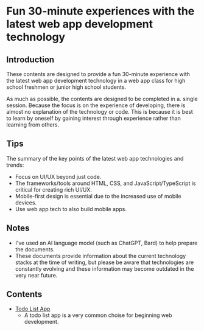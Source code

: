 # Fun 30-minute experiences with the latest web app development technology

## Introduction

These contents are designed to provide a fun 30-minute experience with the latest web app development technology in a web app class for high school freshmen or junior high school students.

As much as possible, the contents are designed to be completed in a. single session. Because the focus is on the experience of developing, there is almost no explanation of the technology or code. This is because it is best to learn by oneself by gaining interest through experience rather than learning from others.

## Tips

The summary of the key points of the latest web app technologies and trends:

- Focus on UI/UX beyond just code.
- The frameworks/tools around HTML, CSS, and JavaScript/TypeScript is critical for creating rich UI/UX.
- Mobile-first design is essential due to the increased use of mobile devices.
- Use web app tech to also build mobile apps.

## Notes

- I've used an AI language model (such as ChatGPT, Bard) to help prepare the documents.
- These documents provide information about the current technology stacks at the time of writing, but please be aware that technologies are constantly evolving and these information may become outdated in the very near future.

## Contents

- [Todo List App](/students/1st.md)
  - A todo list app is a very common choise for beginning web development.
